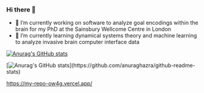 ### Hi there 👋

- 🔭 I’m currently working on software to analyze goal encodings within the brain for my PhD at the Sainsbury Wellcome Centre in London
- 🌱 I’m currently learning dynamical systems theory and machine learning to analyze invasive brain computer interface data

[![Anurag's GitHub stats](https://my-repo-6hpp-3man1992.vercel.app/)](https://github.com/3man1992/github-readme-stats)

[![Anurag's GitHub stats]([https://github-readme-stats.vercel.app/api?username=anuraghazra](https://my-repo-ow4g.vercel.app/))](https://github.com/anuraghazra/github-readme-stats)

https://my-repo-ow4g.vercel.app/

<!--
**3man1992/3man1992** is a ✨ _special_ ✨ repository because its `README.md` (this file) appears on your GitHub profile.

Here are some ideas to get you started:

- 🔭 I’m currently working on ...
- 🌱 I’m currently learning ...
- 👯 I’m looking to collaborate on ...
- 🤔 I’m looking for help with ...
- 💬 Ask me about ...
- 📫 How to reach me: ...
- 😄 Pronouns: ...
- ⚡ Fun fact: ...
-->
